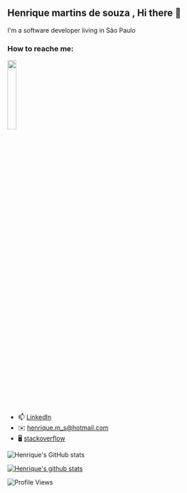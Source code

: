 ## Henrique martins de souza , Hi there 👋
I'm a software developer living in São Paulo

### How to reache me:
 <img src="https://media.giphy.com/media/yPhqlJccIOaru/source.gif" width="20%" height="20%" />

- 📫  [LinkedIn](https://www.linkedin.com/in/henrique-martins-de-souza-318814103/)
- ✉️   henrique.m_s@hotmail.com
- 🖥️  [stackoverflow](https://stackoverflow.com/users/11293678/henrique-ms)


![Henrique's GitHub stats](https://github-readme-stats.vercel.app/api?username=henriquemsouza&show_icons=true&theme=tokyonight)

[![Henrique's github stats](https://github-readme-stats.vercel.app/api/top-langs/?username=henriquemsouza&layout=compact&langs_count=10&exclude_repo=codigos-SD,STD,cpu)](https://github.com/henriquemsouza/github-readme-stats)


![Profile Views](http://estruyf-github.azurewebsites.net/api/VisitorHit?user=henriquemsouza&repo=henriquemsouzac&countColorcountColor)

<!--
**henriquemsouza/henriquemsouza** is a ✨ _special_ ✨ repository because its `README.md` (this file) appears on your GitHub profile.

Here are some ideas to get you started:

- 🔭 I’m currently working on ...
- 🌱 I’m currently learning ...
- 👯 I’m looking to collaborate on ...
- 🤔 I’m looking for help with ...
- 💬 Ask me about ...
- 📫 How to reach me: ...
- 😄 Pronouns: ...
- ⚡ Fun fact: ...
-->
